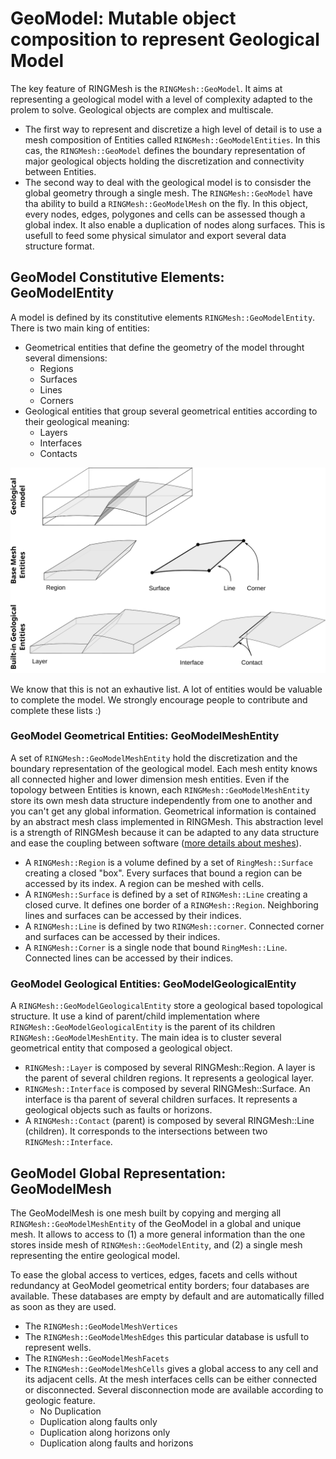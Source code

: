 # GeoModel: Mutable object composition to represent Geological Model

The key feature of RINGMesh is the `RINGMesh::GeoModel`. It aims at representing a geological model 
with a level of complexity adapted to the prolem to solve. Geological objects are complex and 
multiscale.
 
 * The first way to represent and discretize a high level of detail is to use a mesh composition 
of Entities called `RINGMesh::GeoModelEntities`. In this cas, the `RINGMesh::GeoModel` defines the
boundary representation of major geological objects holding the discretization and connectivity 
between Entities.
 * The second way to deal with the geological model is to consisder the global geometry through a 
single mesh. The `RINGMesh::GeoModel` have tha ability to build a `RINGMesh::GeoModelMesh` on the fly.
In this object, every nodes, edges, polygones and cells can be assessed though 
a global index. It also enable a duplication of nodes along surfaces. This is usefull
to feed some physical simulator and export several data structure format.

## GeoModel Constitutive Elements: GeoModelEntity

A model is defined by its constitutive elements `RINGMesh::GeoModelEntity`. 
There is two main king of entities:

 * Geometrical entities that define the geometry of the model throught several dimensions:
     * Regions 
     * Surfaces
     * Lines
     * Corners
 * Geological entities that group several geometrical entities according to their geological meaning:
    * Layers 
    * Interfaces
    * Contacts

![alt text](images/geomodel_elements.svg)

We know that this is not an exhautive list. A lot of entities would be valuable to complete the model. 
We strongly encourage people to contribute and complete these lists :)	

### GeoModel Geometrical Entities: GeoModelMeshEntity

A set of `RINGMesh::GeoModelMeshEntity` hold the discretization and the boundary representation of the 
geological model. Each mesh entity knows all connected higher and lower dimension mesh entities. Even if
the topology between Entities is known, each `RINGMesh::GeoModelMeshEntity` store its own mesh data 
structure independently from one to another and you can't get any global information. Geometrical 
information is contained by an abstract mesh class implemented in RINGMesh. This abstraction level is 
a strength of RINGMesh because it can be adapted to any data structure and ease the coupling between 
software ([more details about meshes](./../../features/mesh)).

 * A `RINGMesh::Region` is a volume defined by a set of `RingMesh::Surface` creating a closed "box". 
Every surfaces that bound a region can be accessed by its index. A region can be meshed with cells.
 * A `RINGMesh::Surface` is defined by a set of `RINGMesh::Line` creating a closed curve. It defines 
one border of a `RINGMesh::Region`. Neighboring lines and surfaces can be accessed by their indices.
 * A `RINGMesh::Line` is defined by two `RINGMesh::corner`. Connected corner and surfaces can be 
accessed by their indices.
 * A `RINGMesh::Corner` is a single node that bound `RingMesh::Line`. Connected lines can be 
accessed by their indices.

### GeoModel Geological Entities: GeoModelGeologicalEntity

A `RINGMesh::GeoModelGeologicalEntity` store a geological based topological structure. It use a kind
of parent/child implementation where `RINGMesh::GeoModelGeologicalEntity` is the parent of its children
`RINGMesh::GeoModelMeshEntity`. The main idea is to cluster several geometrical entity that composed a 
geological object.

 * `RINGMesh::Layer` is composed by several RINGMesh::Region. A layer is the parent of several children 
 regions. It represents a geological layer.
 * `RINGMesh::Interface` is composed by several RINGMesh::Surface. An interface is tha parent of several
 children surfaces. It represents a geological objects such as faults or horizons.
 * A `RINGMesh::Contact` (parent) is composed by several RINGMesh::Line (children). It corresponds to the
 intersections between two `RINGMesh::Interface`.
 
## GeoModel Global Representation: GeoModelMesh
 
The GeoModelMesh is one mesh built by copying and merging all `RINGMesh::GeoModelMeshEntity` of the GeoModel 
in a global and unique mesh. It allows to access to (1) a more general information than the one stores inside 
mesh of `RINGMesh::GeoModelEntity`, and (2) a single mesh representing the entire geological model.

To ease the global access to vertices, edges, facets and cells without redundancy at GeoModel geometrical
entity borders; four databases are available. These databases are empty by default and are automatically 
filled as soon as they are used.

 * The `RINGMesh::GeoModelMeshVertices` 
 * The `RINGMesh::GeoModelMeshEdges` this particular database is usfull to represent wells.
 * The `RINGMesh::GeoModelMeshFacets` 
 * The `RINGMesh::GeoModelMeshCells` gives a global access to any cell and its adjacent cells. At the mesh
interfaces cells can be either connected or disconnected. Several disconnection mode are available according
to geologic feature.
    * No Duplication
	* Duplication along faults only
	* Duplication along horizons only
	* Duplication along faults and horizons
 